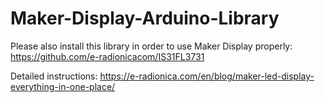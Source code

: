 # Maker-Display-Arduino-Library

Please also install this library in order to use Maker Display properly: https://github.com/e-radionicacom/IS31FL3731

Detailed instructions: https://e-radionica.com/en/blog/maker-led-display-everything-in-one-place/
